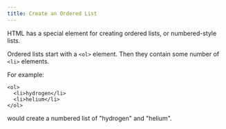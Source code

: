 ```yaml
---
title: Create an Ordered List
---
```

HTML has a special element for creating ordered lists, or numbered-style lists.

Ordered lists start with a `<ol>` element. Then they contain some number of `<li>` elements.

For example:

    <ol>
      <li>hydrogen</li>
      <li>helium</li>
    </ol>

would create a numbered list of "hydrogen" and "helium".